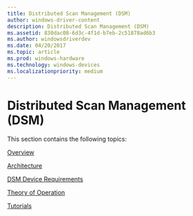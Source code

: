 ```yaml
---
title: Distributed Scan Management (DSM)
author: windows-driver-content
description: Distributed Scan Management (DSM)
ms.assetid: 830dac08-6d3c-4f1d-b7eb-2c51878ad6b3
ms.author: windowsdriverdev
ms.date: 04/20/2017
ms.topic: article
ms.prod: windows-hardware
ms.technology: windows-devices
ms.localizationpriority: medium
---
```


# Distributed Scan Management (DSM)


This section contains the following topics:

[Overview](overview.md)

[Architecture](architecture.md)

[DSM Device Requirements](dsm-device-requirements.md)

[Theory of Operation](theory-of-operation.md)

[Tutorials](tutorials.md)

 

 




